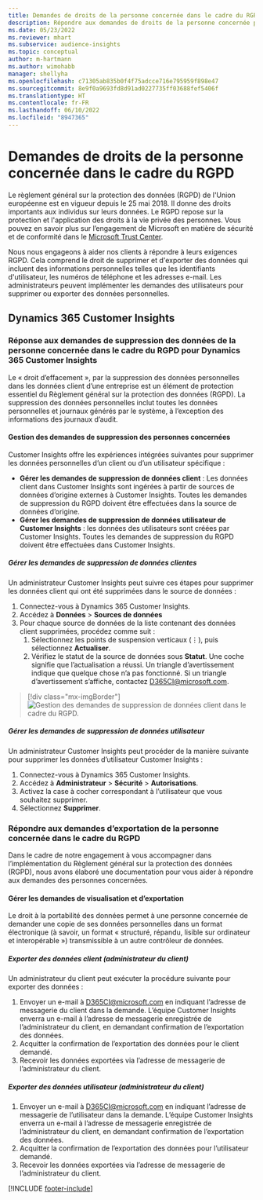 ```yaml
---
title: Demandes de droits de la personne concernée dans le cadre du RGPD | Microsoft Docs
description: Répondre aux demandes de droits de la personne concernée pour Dynamics 365 Customer Insights.
ms.date: 05/23/2022
ms.reviewer: mhart
ms.subservice: audience-insights
ms.topic: conceptual
author: m-hartmann
ms.author: wimohabb
manager: shellyha
ms.openlocfilehash: c71305ab835b0f4f75adcce716e795959f898e47
ms.sourcegitcommit: 8e9f0a9693fd8d91ad0227735ff03688fef5406f
ms.translationtype: HT
ms.contentlocale: fr-FR
ms.lasthandoff: 06/10/2022
ms.locfileid: "8947365"
---
```

# <a name="data-subject-rights-dsr-requests-under-gdpr"></a>Demandes de droits de la personne concernée dans le cadre du RGPD

Le règlement général sur la protection des données (RGPD) de l'Union européenne est en vigueur depuis le 25 mai 2018. Il donne des droits importants aux individus sur leurs données. Le RGPD repose sur la protection et l'application des droits à la vie privée des personnes. Vous pouvez en savoir plus sur l’engagement de Microsoft en matière de sécurité et de conformité dans le [Microsoft Trust Center](https://www.microsoft.com/trust-center).

Nous nous engageons à aider nos clients à répondre à leurs exigences RGPD. Cela comprend le droit de supprimer et d'exporter des données qui incluent des informations personnelles telles que les identifiants d'utilisateur, les numéros de téléphone et les adresses e-mail. Les administrateurs peuvent implémenter les demandes des utilisateurs pour supprimer ou exporter des données personnelles.

## <a name="dynamics-365-customer-insights"></a>Dynamics 365 Customer Insights

### <a name="responding-to-gdpr-data-subject-delete-requests-for-dynamics-365-customer-insights"></a>Réponse aux demandes de suppression des données de la personne concernée dans le cadre du RGPD pour Dynamics 365 Customer Insights

Le « droit d’effacement », par la suppression des données personnelles dans les données client d’une entreprise est un élément de protection essentiel du Règlement général sur la protection des données (RGPD). La suppression des données personnelles inclut toutes les données personnelles et journaux générés par le système, à l’exception des informations des journaux d’audit.

#### <a name="manage-data-subject-delete-requests"></a>Gestion des demandes de suppression des personnes concernées

Customer Insights offre les expériences intégrées suivantes pour supprimer les données personnelles d’un client ou d’un utilisateur spécifique :

- **Gérer les demandes de suppression de données client** : Les données client dans Customer Insights sont ingérées à partir de sources de données d’origine externes à Customer Insights. Toutes les demandes de suppression du RGPD doivent être effectuées dans la source de données d’origine.
- **Gérer les demandes de suppression de données utilisateur de Customer Insights** : les données des utilisateurs sont créées par Customer Insights. Toutes les demandes de suppression du RGPD doivent être effectuées dans Customer Insights.

##### <a name="manage-requests-to-delete-customer-data"></a>Gérer les demandes de suppression de données clientes

Un administrateur Customer Insights peut suivre ces étapes pour supprimer les données client qui ont été supprimées dans le source de données :

1. Connectez-vous à Dynamics 365 Customer Insights.
2. Accédez à **Données** > **Sources de données**
3. Pour chaque source de données de la liste contenant des données client supprimées, procédez comme suit :
   1. Sélectionnez les points de suspension verticaux (&vellip;), puis sélectionnez **Actualiser**.
   2. Vérifiez le statut de la source de données sous **Statut**. Une coche signifie que l’actualisation a réussi. Un triangle d’avertissement indique que quelque chose n’a pas fonctionné. Si un triangle d’avertissement s’affiche, contactez D365CI@microsoft.com.

> [!div class="mx-imgBorder"]
> ![Gestion des demandes de suppression de données client dans le cadre du RGPD.](media/gdpr-data-sources.png "Gestion des demandes de suppression de données client dans le cadre du RGPD")

##### <a name="manage-delete-requests-for-user-data"></a>Gérer les demandes de suppression de données utilisateur

Un administrateur Customer Insights peut procéder de la manière suivante pour supprimer les données d’utilisateur Customer Insights :

1. Connectez-vous à Dynamics 365 Customer Insights.
2. Accédez à **Administrateur** > **Sécurité** > **Autorisations**.
3. Activez la case à cocher correspondant à l’utilisateur que vous souhaitez supprimer.
4. Sélectionnez **Supprimer**.

### <a name="responding-to-gdpr-data-subject-export-requests"></a>Répondre aux demandes d’exportation de la personne concernée dans le cadre du RGPD

Dans le cadre de notre engagement à vous accompagner dans l’implémentation du Règlement général sur la protection des données (RGPD), nous avons élaboré une documentation pour vous aider à répondre aux demandes des personnes concernées.

#### <a name="manage-export-and-view-requests"></a>Gérer les demandes de visualisation et d’exportation

Le droit à la portabilité des données permet à une personne concernée de demander une copie de ses données personnelles dans un format électronique (à savoir, un format « structuré, répandu, lisible sur ordinateur et interopérable ») transmissible à un autre contrôleur de données.

##### <a name="export-customer-data-tenant-admin"></a>Exporter des données client (administrateur du client)

Un administrateur du client peut exécuter la procédure suivante pour exporter des données :

1. Envoyer un e-mail à D365CI@microsoft.com en indiquant l’adresse de messagerie du client dans la demande. L’équipe Customer Insights enverra un e-mail à l’adresse de messagerie enregistrée de l’administrateur du client, en demandant confirmation de l’exportation des données.
2. Acquitter la confirmation de l’exportation des données pour le client demandé.
3. Recevoir les données exportées via l’adresse de messagerie de l’administrateur du client.

##### <a name="export-user-data-tenant-admin"></a>Exporter des données utilisateur (administrateur du client)

1. Envoyer un e-mail à D365CI@microsoft.com en indiquant l’adresse de messagerie de l’utilisateur dans la demande. L’équipe Customer Insights enverra un e-mail à l’adresse de messagerie enregistrée de l’administrateur du client, en demandant confirmation de l’exportation des données.
2. Acquitter la confirmation de l’exportation des données pour l’utilisateur demandé.
3. Recevoir les données exportées via l’adresse de messagerie de l’administrateur du client.

[!INCLUDE [footer-include](includes/footer-banner.md)]